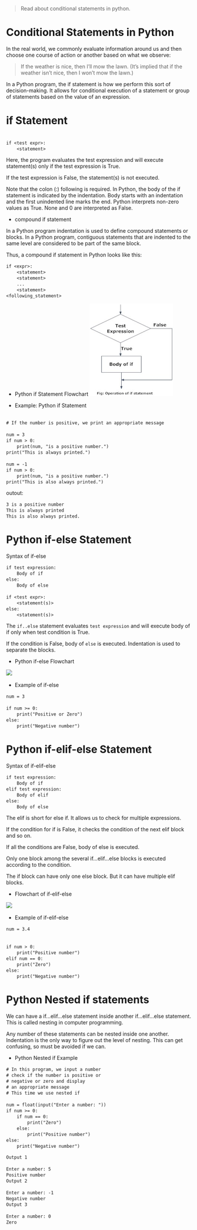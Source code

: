 > Read about conditional statements in python.

# Conditional Statements in Python

In the real world, we commonly evaluate information around us and then choose one course of action or another based on what we observe:

> If the weather is nice, then I’ll mow the lawn. (It’s implied that if the weather isn’t nice, then I won’t mow the lawn.)

In a Python program, the if statement is how we perform this sort of decision-making. It allows for conditional execution of a statement or group of statements based on the value of an expression.

# if Statement

```

if <test expr>:
    <statement>
```
Here, the program evaluates the test expression and will execute statement(s) only if the test expression is True.

If the test expression is False, the statement(s) is not executed.

Note that the colon (:) following <test expr> is required.
In Python, the body of the if statement is indicated by the indentation. Body starts with an indentation and the first unindented line marks the end.
Python interprets non-zero values as True. None and 0 are interpreted as False.


- compound if statement

In a Python program indentation is used to define compound statements or blocks. In a Python program, contiguous statements that are indented to the same level are considered to be part of the same block.

Thus, a compound if statement in Python looks like this:
```
if <expr>:
    <statement>
    <statement>
    ...
    <statement>
<following_statement>
```

- Python if Statement Flowchart
![](media/1.jpg)


- Example: Python if Statement

```

# If the number is positive, we print an appropriate message

num = 3
if num > 0:
    print(num, "is a positive number.")
print("This is always printed.")

num = -1
if num > 0:
    print(num, "is a positive number.")
print("This is also always printed.")

```
outout:

```
3 is a positive number
This is always printed
This is also always printed.
```


# Python if-else Statement


Syntax of if-else

```
if test expression:
    Body of if
else:
    Body of else

if <test expr>:
    <statement(s)>
else:
    <statement(s)>
```

The ```if..else``` statement evaluates ```test expression``` and will execute body of if only when test condition is True.

If the condition is False, body of ```else``` is executed. Indentation is used to separate the blocks.

- Python if-else Flowchart

![](media/2.png)


- Example of if-else

```
num = 3

if num >= 0:
    print("Positive or Zero")
else:
    print("Negative number")

```

# Python if-elif-else Statement

Syntax of if-elif-else

```
if test expression:
    Body of if
elif test expression:
    Body of elif
else: 
    Body of else

```

The elif is short for else if. It allows us to check for multiple expressions.

If the condition for if is False, it checks the condition of the next elif block and so on.

If all the conditions are False, body of else is executed.

Only one block among the several if...elif...else blocks is executed according to the condition.

The if block can have only one else block. But it can have multiple elif blocks.

- Flowchart of if-elif-else

![](media/3.png)


- Example of if-elif-else

```
num = 3.4


if num > 0:
    print("Positive number")
elif num == 0:
    print("Zero")
else:
    print("Negative number")

```

# Python Nested if statements

We can have a if...elif...else statement inside another if...elif...else statement. This is called nesting in computer programming.

Any number of these statements can be nested inside one another. Indentation is the only way to figure out the level of nesting.
This can get confusing, so must be avoided if we can.

- Python Nested if Example

```
# In this program, we input a number
# check if the number is positive or
# negative or zero and display
# an appropriate message
# This time we use nested if

num = float(input("Enter a number: "))
if num >= 0:
    if num == 0:
        print("Zero")
    else:
        print("Positive number")
else:
    print("Negative number")

```

```
Output 1

Enter a number: 5
Positive number
Output 2

Enter a number: -1
Negative number
Output 3

Enter a number: 0
Zero

```
